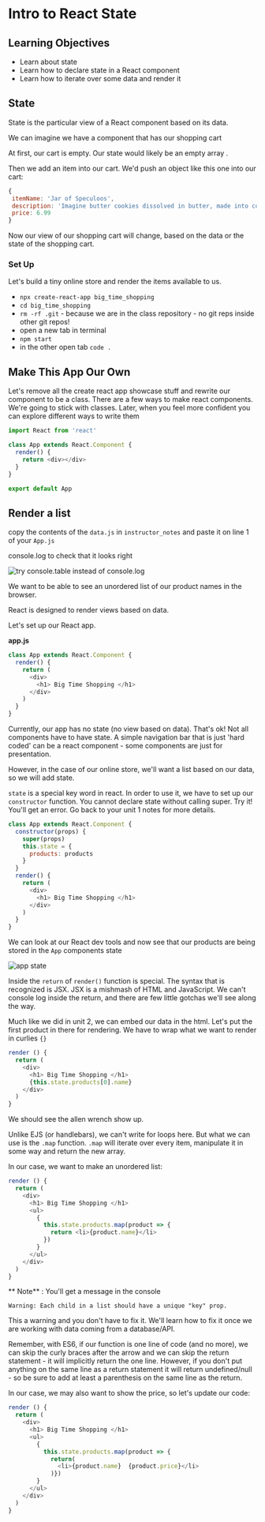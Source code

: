# Intro to React State

## Learning Objectives

- Learn about state
- Learn how to declare state in a React component
- Learn how to iterate over some data and render it

## State

State is the particular view of a React component based on its data.

We can imagine we have a component that has our shopping cart

At first, our cart is empty. Our state would likely be an empty array .

Then we add an item into our cart. We'd push an object like this one into our cart:

```js
{
 itemName: 'Jar of Speculoos',
 description: 'Imagine butter cookies dissolved in butter, made into cookie butter and stored in a jar. Stop imagining and now buy this!',
 price: 6.99
}
```

Now our view of our shopping cart will change, based on the data or the state of the shopping cart.

### Set Up

Let's build a tiny online store and render the items available to us.

- `npx create-react-app big_time_shopping`
- `cd big_time_shopping`
- `rm -rf .git` - because we are in the class repository - no git reps inside other git repos!
- open a new tab in terminal
- `npm start`
- in the other open tab `code .`

## Make This App Our Own

Let's remove all the create react app showcase stuff and rewrite our component to be a class. There are a few ways to make react components. We're going to stick with classes. Later, when you feel more confident you can explore different ways to write them

```js
import React from 'react'

class App extends React.Component {
  render() {
    return <div></div>
  }
}

export default App
```

## Render a list

copy the contents of the `data.js` in `instructor_notes` and paste it on line 1 of your `App.js`

console.log to check that it looks right

![try console.table instead of console.log](https://i.imgur.com/wo7ayxR.png)

We want to be able to see an unordered list of our product names in the browser.

React is designed to render views based on data.

Let's set up our React app.

**app.js**

```js
class App extends React.Component {
  render() {
    return (
      <div>
        <h1> Big Time Shopping </h1>
      </div>
    )
  }
}
```

Currently, our app has no state (no view based on data). That's ok! Not all components have to have state. A simple navigation bar that is just 'hard coded' can be a react component - some components are just for presentation.

However, in the case of our online store, we'll want a list based on our data, so we will add state.

`state` is a special key word in react. In order to use it, we have to set up our `constructor` function. You cannot declare state without calling super. Try it! You'll get an error. Go back to your unit 1 notes for more details.

```js
class App extends React.Component {
  constructor(props) {
    super(props)
    this.state = {
      products: products
    }
  }
  render() {
    return (
      <div>
        <h1> Big Time Shopping </h1>
      </div>
    )
  }
}
```

We can look at our React dev tools and now see that our products are being stored in the `App` components state

![app state](https://i.imgur.com/XAxOGgh.png)

Inside the `return` of `render()` function is special. The syntax that is recognized is JSX. JSX is a mishmash of HTML and JavaScript. We can't console log inside the return, and there are few little gotchas we'll see along the way.

Much like we did in unit 2, we can embed our data in the html. Let's put the first product in there for rendering. We have to wrap what we want to render in curlies `{}`

```js
render () {
  return (
    <div>
      <h1> Big Time Shopping </h1>
      {this.state.products[0].name}
    </div>
  )
}
```

We should see the allen wrench show up.

Unlike EJS (or handlebars), we can't write for loops here. But what we can use is the `.map` function. `.map` will iterate over every item, manipulate it in some way and return the new array.

In our case, we want to make an unordered list:

```js
render () {
  return (
    <div>
      <h1> Big Time Shopping </h1>
      <ul>
        {
          this.state.products.map(product => {
            return <li>{product.name}</li>
          })
        }
      </ul>
    </div>
  )
}
```

** Note** : You'll get a message in the console

```
Warning: Each child in a list should have a unique "key" prop.
```

This a warning and you don't have to fix it. We'll learn how to fix it once we are working with data coming from a database/API.

Remember, with ES6, if our function is one line of code (and no more), we can skip the curly braces after the arrow and we can skip the return statement - it will implicitly return the one line. However, if you don't put anything on the same line as a return statement it will return undefined/null - so be sure to add at least a parenthesis on the same line as the return.

In our case, we may also want to show the price, so let's update our code:

```js
render () {
  return (
    <div>
      <h1> Big Time Shopping </h1>
      <ul>
        {
          this.state.products.map(product => {
            return(
              <li>{product.name}  {product.price}</li>
            )})
        }
      </ul>
    </div>
  )
}
```
